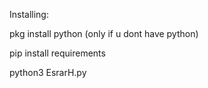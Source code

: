 Installing:


pkg install python (only if u dont have python)


pip install requirements


python3 EsrarH.py
